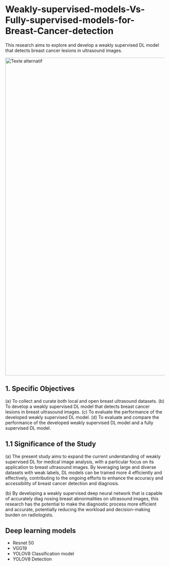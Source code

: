 
# Weakly-supervised-models-Vs-Fully-supervised-models-for-Breast-Cancer-detection
This research aims to explore and develop a weakly supervised DL model that detects breast cancer lesions in ultrasound images.

 <img src="Architecture Semi supervised learning.jpg" alt="Texte alternatif" width="1000">
 
 ## 1. Specific Objectives
  (a) To collect and curate both local and open breast ultrasound datasets.
  (b) To develop a weakly supervised DL model that detects breast cancer lesions in breast ultrasound images.
  (c) To evaluate the performance of the developed weakly supervised DL model.
  (d) To evaluate and compare the performance of the developed weakly supervised DL model and a fully supervised DL model.

## 1.1 Significance of the Study

 (a) The present study aims to expand the current understanding of weakly supervised DL for
 medical image analysis, with a particular focus on its application to breast ultrasound images.
 By leveraging large and diverse datasets with weak labels, DL models can be trained more 4 efficiently and effectively, contributing to the ongoing efforts to enhance the accuracy and accessibility of breast cancer detection and diagnosis.
 
 (b) By developing a weakly supervised deep neural network that is capable of accurately diag
nosing breast abnormalities on ultrasound images, this research has the potential to make
 the diagnostic process more efficient and accurate, potentially reducing the workload and
 decision-making burden on radiologists.

 ##  Deep learning models
- Resnet 50
- VGG19
- YOLOV8 Classification model
- YOLOV8 Detection

